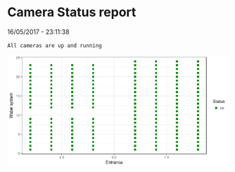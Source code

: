 Camera Status report
================
16/05/2017 - 23:11:38

    All cameras are up and running

![](camreport_files/figure-markdown_github/unnamed-chunk-2-1.png)
